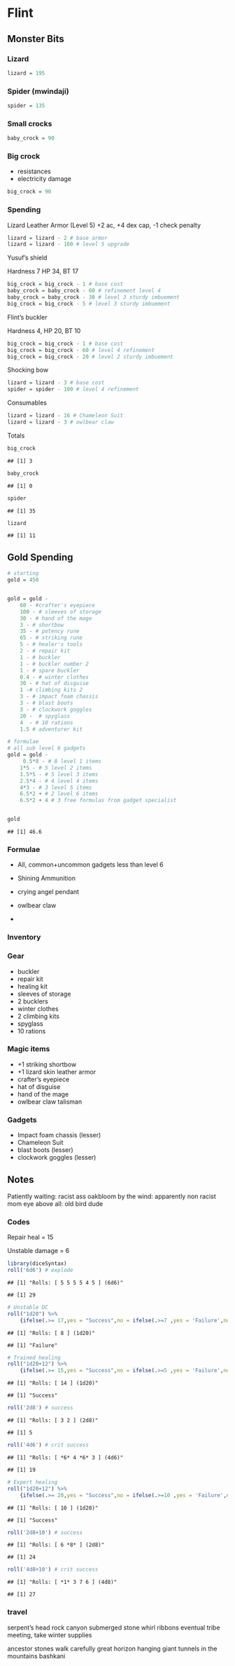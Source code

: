 Flint
================

## Monster Bits

### Lizard

``` r
lizard = 195
```

### Spider (mwindaji)

``` r
spider = 135
```

### Small crocks

``` r
baby_crock = 90 
```

### Big crock

  - resistances
  - electricity damage

<!-- end list -->

``` r
big_crock = 90
```

### Spending

Lizard Leather Armor (Level 5) +2 ac, +4 dex cap, -1 check penalty

``` r
lizard = lizard - 2 # base armor
lizard = lizard - 160 # level 5 upgrade
```

Yusuf’s shield

Hardness 7 HP 34, BT 17

``` r
big_crock = big_crock - 1 # base cost
baby_crock = baby_crock - 60 # refinement level 4
baby_crock = baby_crock - 30 # level 3 sturdy imbuement
big_crock = big_crock - 5 # level 3 sturdy imbuement
```

Flint’s buckler

Hardness 4, HP 20, BT 10

``` r
big_crock = big_crock - 1 # base cost
big_crock = big_crock - 60 # level 4 refinement
big_crock = big_crock - 20 # level 2 sturdy imbuement
```

Shocking bow

``` r
lizard = lizard - 3 # base cost
spider = spider - 100 # level 4 refinement
```

Consumables

``` r
lizard = lizard - 16 # Chameleon Suit
lizard = lizard - 3 # owlbear claw
```

Totals

``` r
big_crock
```

    ## [1] 3

``` r
baby_crock
```

    ## [1] 0

``` r
spider
```

    ## [1] 35

``` r
lizard
```

    ## [1] 11

## Gold Spending

``` r
# starting
gold = 450


gold = gold - 
    60 - #crafter's eyepiece
    100 - # sleeves of storage
    30 - # hand of the mage
    3 - # shortbow
    35 - # potency rune
    65 - # striking rune
    5 - # healer's tools
    2 - # repair kit
    1 - # buckler
    1 - # buckler number 2
    1 - # spare buckler
    0.4 - # winter clothes
    30 - # hat of disguise
    1 -# climbing kits 2
    3 - # impact foam chassis
    3 - # blast boots
    3 - # clockwork goggles
    20 -  # spyglass
    4  - # 10 rations
    1.5 # adventurer kit

# formulae
# all sub level 6 gadgets
gold = gold - 
     0.5*8 - # 8 level 1 items
    1*5 - # 5 level 2 items
    1.5*5 - # 5 level 3 items
    2.5*4 - # 4 level 4 items
    4*3 - # 3 level 5 items
    6.5*2 + # 2 level 6 items
    6.5*2 + 4 # 3 free formulas from gadget specialist


gold
```

    ## [1] 46.6

### Formulae

  - All, common+uncommon gadgets less than level 6

  - Shining Ammunition

  - crying angel pendant

  - owlbear claw

  - 
### Inventory

### Gear

  - buckler
  - repair kit
  - healing kit
  - sleeves of storage
  - 2 bucklers
  - winter clothes
  - 2 climbing kits
  - spyglass
  - 10 rations

### Magic items

  - \+1 striking shortbow
  - \+1 lizard skin leather armor
  - crafter’s eyepiece
  - hat of disguise
  - hand of the mage
  - owlbear claw talisman

### Gadgets

  - Impact foam chassis (lesser)
  - Chameleon Suit
  - blast boots (lesser)
  - clockwork goggles (lesser)

## Notes

Patiently waiting: racist ass oakbloom by the wind: apparently non
racist mom eye above all: old bird dude

### Codes

Repair heal = 15

Unstable damage = 6

``` r
library(diceSyntax)
roll('6d6') # explode
```

    ## [1] "Rolls: [ 5 5 5 5 4 5 ] (6d6)"

    ## [1] 29

``` r
# Unstable DC
roll("1d20") %>% 
    {ifelse(.>= 17,yes = "Success",no = ifelse(.>=7 ,yes = 'Failure',no= 'Crit Fail'))} 
```

    ## [1] "Rolls: [ 8 ] (1d20)"

    ## [1] "Failure"

``` r
# Trained healing
roll("1d20+12") %>% 
    {ifelse(.>= 15,yes = "Success",no = ifelse(.>=5 ,yes = 'Failure',no= 'Crit Fail'))}
```

    ## [1] "Rolls: [ 14 ] (1d20)"

    ## [1] "Success"

``` r
roll('2d8') # success
```

    ## [1] "Rolls: [ 3 2 ] (2d8)"

    ## [1] 5

``` r
roll('4d6') # crit success
```

    ## [1] "Rolls: [ *6* 4 *6* 3 ] (4d6)"

    ## [1] 19

``` r
# Expert healing
roll("1d20+12") %>% 
    {ifelse(.>= 20,yes = "Success",no = ifelse(.>=10 ,yes = 'Failure',no= 'Crit Fail'))}
```

    ## [1] "Rolls: [ 10 ] (1d20)"

    ## [1] "Success"

``` r
roll('2d8+10') # success
```

    ## [1] "Rolls: [ 6 *8* ] (2d8)"

    ## [1] 24

``` r
roll('4d8+10') # crit success
```

    ## [1] "Rolls: [ *1* 3 7 6 ] (4d8)"

    ## [1] 27

### travel

serpent’s head rock canyon submerged stone whirl ribbons eventual tribe
meeting, take winter supplies

ancestor stones walk carefully great horizon hanging giant tunnels in
the mountains bashkani

